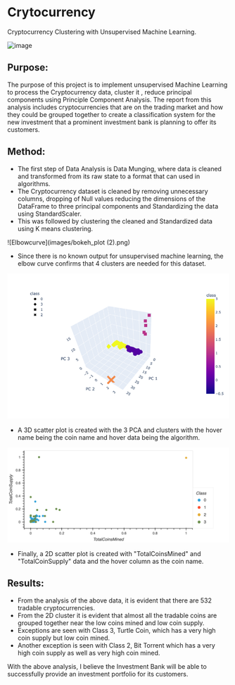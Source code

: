 # Crytocurrency

Cryptocurrency Clustering with Unsupervised Machine Learning.

![image](https://img.freepik.com/free-vector/golden-bitcoin-blockchain-technology-3d-concept-suitable-future-technology-banner-cover_384372-81.jpg?size=626&ext=jpg)

## Purpose: 

 The purpose of this project is to implement unsupervised Machine Learning to process the Cryptocurrency data, cluster it , reduce principal components using Principle Component Analysis. The report from this analysis includes cryptocurrencies that are on the trading market and how they could be grouped together to create a classification system for the new investment that a prominent investment bank is planning to offer its customers.

## Method:

* The first step of Data Analysis is Data Munging, where data is cleaned and transformed from its raw state to a format that can used in algorithms.
* The Cryptocurrency dataset is cleaned by removing unnecessary columns, dropping of Null values reducing the dimensions of the DataFrame to three principal components and Standardizing the data using StandardScaler.
* This was followed by clustering the cleaned and Standardized data using K means clustering.

![Elbowcurve](images/bokeh_plot (2).png)

* Since there is no known output for unsupervised machine learning, the elbow curve confirms that 4 clusters are needed for this dataset.

![3D](images/3D_scatter_plot.png)

* A 3D scatter plot is created with the 3 PCA and clusters with the hover name being the coin name and hover data being the algorithm.

![2D](images/tradable_crypto.png)

* Finally, a 2D scatter plot is created with "TotalCoinsMined"  and "TotalCoinSupply" data and the hover column as the coin name.
 
 ## Results:
 
 * From the analysis of the above data, it is evident that there are 532 tradable cryptocurrencies.
 * From the 2D cluster it is evident that almost all the tradable coins are grouped together near the low coins mined and low coin supply.
 * Exceptions are seen with Class 3, Turtle Coin, which has a very high coin supply but low coin mined.
 * Another exception is seen with Class 2, Bit Torrent which has a very high coin supply as well as very high coin mined.
 
 With the above analysis, I believe the Investment Bank will be able to successfully provide an investment portfolio for its customers.
 
 
